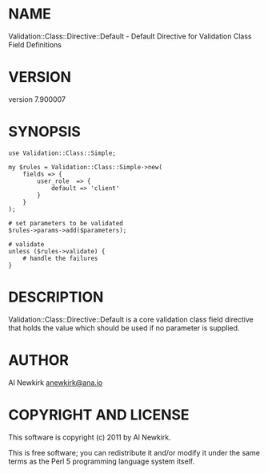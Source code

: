 # NAME

Validation::Class::Directive::Default - Default Directive for Validation Class Field Definitions

# VERSION

version 7.900007

# SYNOPSIS

    use Validation::Class::Simple;

    my $rules = Validation::Class::Simple->new(
        fields => {
            user_role  => {
                default => 'client'
            }
        }
    );

    # set parameters to be validated
    $rules->params->add($parameters);

    # validate
    unless ($rules->validate) {
        # handle the failures
    }

# DESCRIPTION

Validation::Class::Directive::Default is a core validation class field
directive that holds the value which should be used if no parameter is
supplied.

# AUTHOR

Al Newkirk <anewkirk@ana.io>

# COPYRIGHT AND LICENSE

This software is copyright (c) 2011 by Al Newkirk.

This is free software; you can redistribute it and/or modify it under
the same terms as the Perl 5 programming language system itself.
